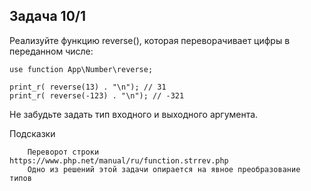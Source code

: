 ## Задача 10/1
Реализуйте функцию reverse(), 
которая переворачивает цифры в переданном числе:
```
use function App\Number\reverse;

print_r( reverse(13) . "\n"); // 31
print_r( reverse(-123) . "\n"); // -321

```
Не забудьте задать тип входного и выходного аргумента.

Подсказки
```
    Переворот строки  https://www.php.net/manual/ru/function.strrev.php  
    Одно из решений этой задачи опирается на явное преобразование типов
```

